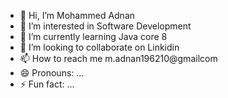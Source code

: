 - 👋 Hi, I’m Mohammed Adnan
- 👀 I’m interested in Software Development
- 🌱 I’m currently learning Java core 8
- 💞️ I’m looking to collaborate on Linkidin
- 📫 How to reach me m.adnan196210@gmailcom
- 😄 Pronouns: ...
- ⚡ Fun fact: ...

<!---
madnan19/madnan19 is a ✨ special ✨ repository because its `README.md` (this file) appears on your GitHub profile.
You can click the Preview link to take a look at your changes.
--->
